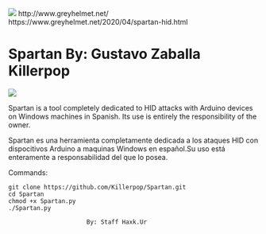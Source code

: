 <img src="https://1.bp.blogspot.com/-lV0q_RogHz0/XyhioZEr6yI/AAAAAAAACog/aUBE3KRem1IA3y03-I5sYSLCWA_ZsHJcwCLcBGAsYHQ/s640/dfbcbdf.png" />
http://www.greyhelmet.net/     https://www.greyhelmet.net/2020/04/spartan-hid.html 

# Spartan By: Gustavo Zaballa Killerpop


<img src="https://1.bp.blogspot.com/-XNe3FB5QxJM/Xo9e8GhEuhI/AAAAAAAAB9Y/1bPnSGgvfMUvc2zMYdFdHiIJWimbonHpgCLcBGAsYHQ/s1600/02.png" />


Spartan is a tool completely dedicated to HID attacks with Arduino
devices on Windows machines in Spanish. Its use is entirely the 
responsibility of the owner.

Spartan es una herramienta completamente dedicada a los ataques HID
con dispocitivos Arduino a maquinas Windows en español.Su uso está 
enteramente a responsabilidad del que lo posea. 



Commands:

	git clone https://github.com/Killerpop/Spartan.git
	cd Spartan
	chmod +x Spartan.py
	./Spartan.py

                          By: Staff Haxk.Ur
